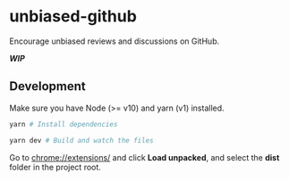 # unbiased-github

Encourage unbiased reviews and discussions on GitHub.

**_WIP_**

## Development

Make sure you have Node (>= v10) and yarn (v1) installed.

```bash
yarn # Install dependencies

yarn dev # Build and watch the files
```

Go to [chrome://extensions/](chrome://extensions/) and click **Load unpacked**, and select the **dist** folder in the project root.
